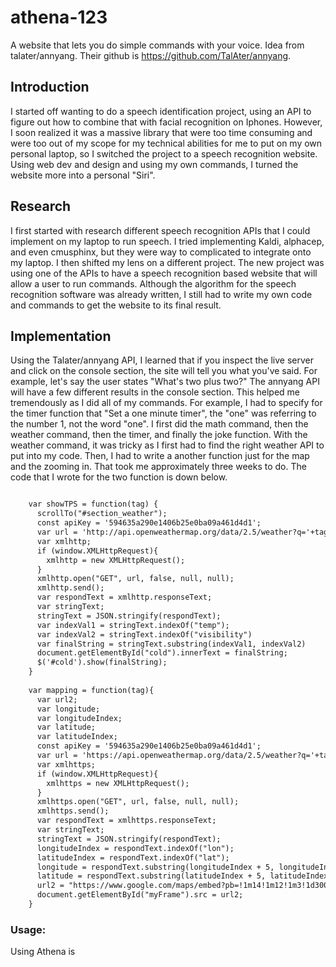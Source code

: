 # athena-123
A website that lets you do simple commands with your voice. 
Idea from talater/annyang. Their github is https://github.com/TalAter/annyang.

## Introduction
I started off wanting to do a speech identification project, using an API to figure out how to combine that with facial recognition on Iphones. However, I soon realized it was a massive library that were too time consuming and were too out of my scope for my technical abilities for me to put on my own personal laptop, so I switched the project to a speech recognition website. Using web dev and design and using my own commands, I turned the website more into a personal "Siri". 

## Research
I first started with research different speech recognition APIs that I could implement on my laptop to run speech. I tried implementing Kaldi, alphacep, and even cmusphinx, but they were way to complicated to integrate onto my laptop. I then shifted my lens on a different project. The new project was using one of the APIs to have a speech recognition based website that will allow a user to run commands. Although the algorithm for the speech recognition software was already written, I still had to write my own code and commands to get the website to its final result. 

## Implementation
Using the Talater/annyang API, I learned that if you inspect the live server and click on the console section, the site will tell you what you've said. For example, let's say the user states "What's two plus two?" The annyang API will have a few different results in the console section. This helped me tremendously as I did all of my commands. For example, I had to specify for the timer function that "Set a one minute timer", the "one" was referring to the number 1, not the word "one". I first did the math command, then the weather command, then the timer, and finally the joke function. With the weather command, it was tricky as I first had to find the right weather API to put into my code. Then, I had to write a another function just for the map and the zooming in. That took me approximately three weeks to do. The code that I wrote for the two function is down below. 

````html

    var showTPS = function(tag) {
      scrollTo("#section_weather");
      const apiKey = '594635a290e1406b25e0ba09a461d4d1';
      var url = 'http://api.openweathermap.org/data/2.5/weather?q='+tag+'&appid='+apiKey + '&units=imperial';
      var xmlhttp;
      if (window.XMLHttpRequest){
        xmlhttp = new XMLHttpRequest();
      }
      xmlhttp.open("GET", url, false, null, null);
      xmlhttp.send();
      var respondText = xmlhttp.responseText;
      var stringText; 
      stringText = JSON.stringify(respondText);
      var indexVal1 = stringText.indexOf("temp");
      var indexVal2 = stringText.indexOf("visibility")
      var finalString = stringText.substring(indexVal1, indexVal2)
      document.getElementById("cold").innerText = finalString;
      $('#cold').show(finalString);
    }
    
    var mapping = function(tag){
      var url2;
      var longitude;
      var longitudeIndex;
      var latitude;
      var latitudeIndex;
      const apiKey = '594635a290e1406b25e0ba09a461d4d1';
      var url = 'https://api.openweathermap.org/data/2.5/weather?q='+tag+'&appid='+apiKey + '&units=imperial';
      var xmlhttps;
      if (window.XMLHttpRequest){
        xmlhttps = new XMLHttpRequest();
      }
      xmlhttps.open("GET", url, false, null, null);
      xmlhttps.send();
      var respondText = xmlhttps.responseText;
      var stringText; 
      stringText = JSON.stringify(respondText);
      longitudeIndex = respondText.indexOf("lon");
      latitudeIndex = respondText.indexOf("lat");
      longitude = respondText.substring(longitudeIndex + 5, longitudeIndex + 10);
      latitude = respondText.substring(latitudeIndex + 5, latitudeIndex + 10);
      url2 = "https://www.google.com/maps/embed?pb=!1m14!1m12!1m3!1d300338.3370245011!2d" + longitude+ "!3d" + latitude + "!2m3!1f0!2f0!3f0!3m2!1i1024!2i768!4f13.1!5e0!3m2!1sen!2sus!4v1628026288115!5m2!1sen!2sus";
      document.getElementById("myFrame").src = url2;
    }
````

### Usage:
Using Athena is 
